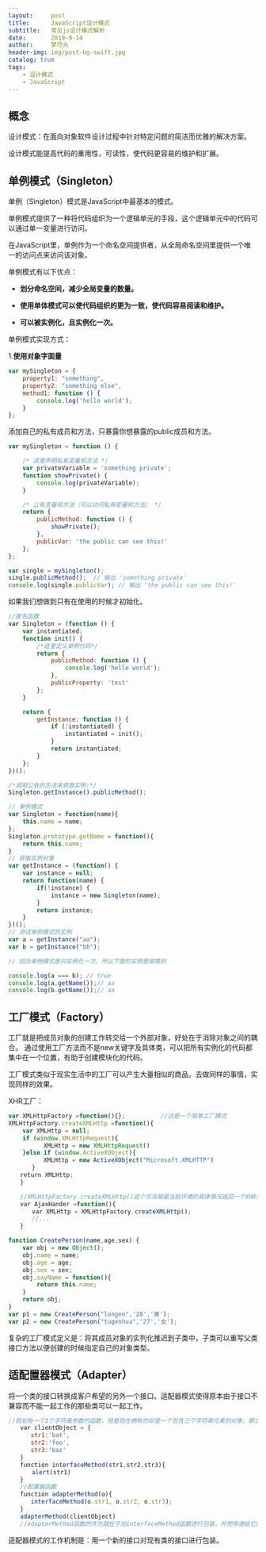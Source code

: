 ```yaml
---
layout:     post
title:      JavaScript设计模式
subtitle:   常见js设计模式解析
date:       2019-9-14
author:     梦尽头
header-img: img/post-bg-swift.jpg
catalog: true
tags:
    - 设计模式
    - JavaScript
---
```


## 概念

设计模式：在面向对象软件设计过程中针对特定问题的简洁而优雅的解决方案。

设计模式能提高代码的重用性，可读性，使代码更容易的维护和扩展。

## 单例模式（Singleton）

单例（Singleton）模式是JavaScript中最基本的模式。

单例模式提供了一种将代码组织为一个逻辑单元的手段，这个逻辑单元中的代码可以通过单一变量进行访问。

在JavaScript里，单例作为一个命名空间提供者，从全局命名空间里提供一个唯一的访问点来访问该对象。

单例模式有以下优点：

- **划分命名空间，减少全局变量的数量。**

- **使用单体模式可以使代码组织的更为一致，使代码容易阅读和维护。**

- **可以被实例化，且实例化一次。**

单例模式实现方式：

1.**使用对象字面量**

```javascript
var mySingleton = {
    property1: "something",
    property2: "something else",
    method1: function () {
        console.log('hello world');
    }
};
```
添加自己的私有成员和方法，只暴露你想暴露的public成员和方法。

```javascript
var mySingleton = function () {

    /* 这里声明私有变量和方法 */
    var privateVariable = 'something private';
    function showPrivate() {
        console.log(privateVariable);
    }

    /* 公有变量和方法（可以访问私有变量和方法） */
    return {
        publicMethod: function () {
            showPrivate();
        },
        publicVar: 'the public can see this!'
    };
};

var single = mySingleton();
single.publicMethod();  // 输出 'something private'
console.log(single.publicVar); // 输出 'the public can see this!'
```

如果我们想做到只有在使用的时候才初始化。

```javascript
//匿名函数
var Singleton = (function () {
    var instantiated;
    function init() {
        /*这里定义单例代码*/
        return {
            publicMethod: function () {
                console.log('hello world');
            },
            publicProperty: 'test'
        };
    }

    return {
        getInstance: function () {
            if (!instantiated) {
                instantiated = init();
            }
            return instantiated;
        }
    };
})();

/*调用公有的方法来获取实例:*/
Singleton.getInstance().publicMethod();
```

```javascript
// 单例模式
var Singleton = function(name){
    this.name = name;
};
Singleton.prototype.getName = function(){
    return this.name;
}
// 获取实例对象
var getInstance = (function() {
    var instance = null;
    return function(name) {
        if(!instance) {
            instance = new Singleton(name);
        }
        return instance;
    }
})();
// 测试单例模式的实例
var a = getInstance("aa");
var b = getInstance("bb");

// 因为单例模式是只实例化一次，所以下面的实例是相等的

console.log(a === b); // true
console.log(a.getName());// aa
console.log(b.getName());// aa
```

## 工厂模式（Factory）

工厂就是把成员对象的创建工作转交给一个外部对象，好处在于消除对象之间的耦合。
通过使用工厂方法而不是new关键字及具体类，可以把所有实例化的代码都集中在一个位置，有助于创建模块化的代码。

工厂模式类似于现实生活中的工厂可以产生大量相似的商品，去做同样的事情，实现同样的效果。

XHR工厂：

```javascript
var XMLHttpFactory =function(){};　　　　　　//这是一个简单工厂模式
XMLHttpFactory.createXMLHttp =function(){
    var XMLHttp = null;
    if (window.XMLHttpRequest){
　　　　　　XMLHttp = new XMLHttpRequest()
    }else if (window.ActiveXObject){
　　　　　　XMLHttp = new ActiveXObject("Microsoft.XMLHTTP")
　　　　}
　　return XMLHttp;
　　}

　　//XMLHttpFactory.createXMLHttp()这个方法根据当前环境的具体情况返回一个XHR对象。
　　var AjaxHander =function(){
　　　　var XMLHttp = XMLHttpFactory.createXMLHttp();
　　　　//...
　　}
```

```javascript
function CreatePerson(name,age,sex) {
    var obj = new Object();
    obj.name = name;
    obj.age = age;
    obj.sex = sex;
    obj.sayName = function(){
        return this.name;
    }
    return obj;
}
var p1 = new CreatePerson("longen",'28','男');
var p2 = new CreatePerson("tugenhua",'27','女');
```

复杂的工厂模式定义是：将其成员对象的实列化推迟到子类中，子类可以重写父类接口方法以便创建的时候指定自己的对象类型。


## 适配置器模式（Adapter）

将一个类的接口转换成客户希望的另外一个接口。适配器模式使得原本由于接口不兼容而不能一起工作的那些类可以一起工作。

```javascript
//假如有一个3个字符串参数的函数，但是现在拥有的却是一个包含三个字符串元素的对象，那么就可以用一个配置器来衔接二者
　　var clientObject = {
   　　str1:'bat',
   　　str2:'foo',
   　　str3:'baz'
　　}
　　function interfaceMethod(str1,str2,str3){
　　　　alert(str1)
　　}
　　//配置器函数
　　function adapterMethod(o){
   　　interfaceMethod(o.str1, o.str2, o.str3);
　　}
　　adapterMethod(clientObject)
　　//adapterMethod函数的作为就在于对interfaceMethod函数进行包装，并把传递给它的参数转换为后者需要的形式。
```

适配器模式的工作机制是：用一个新的接口对现有类的接口进行包装。



